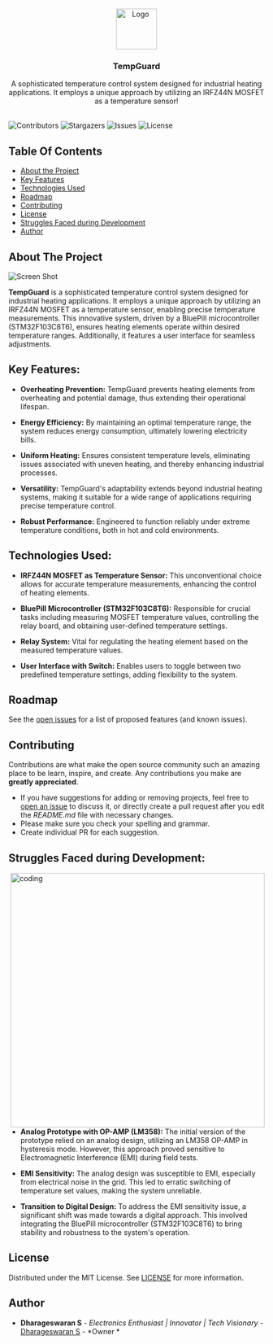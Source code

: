 <br/>
<p align="center">
  <a href="https://github.com/dhamuvkl/TempGuard">
    <img src="https://cdn4.iconfinder.com/data/icons/logos-and-brands/512/273_Readme_logo-512.png" alt="Logo" width="80" height="80">
  </a>

  <h3 align="center">TempGuard</h3>

  <p align="center">
    A sophisticated temperature control system designed for industrial heating applications. It employs a unique approach by utilizing an IRFZ44N MOSFET as a temperature sensor!
    <br/>
    <br/>
  </p>
</p>

![Contributors](https://img.shields.io/github/contributors/dhamuvkl/TempGuard?color=dark-green) ![Stargazers](https://img.shields.io/github/stars/dhamuvkl/TempGuard?style=social) ![Issues](https://img.shields.io/github/issues/dhamuvkl/TempGuard) ![License](https://img.shields.io/github/license/dhamuvkl/TempGuard) 

## Table Of Contents

* [About the Project](#about-the-project)
* [Key Features](#key-features)
* [Technologies Used](#technologies-used)
* [Roadmap](#roadmap)
* [Contributing](#contributing)
* [License](#license)
* [Struggles Faced during Development](#struggles-faced-during-development)
* [Author](#author)


## About The Project

![Screen Shot](https://dharageshtech.files.wordpress.com/2023/09/1694341662716.jpg?strip=info&w=1800)

**TempGuard** is a sophisticated temperature control system designed for industrial heating applications. It employs a unique approach by utilizing an IRFZ44N MOSFET as a temperature sensor, enabling precise temperature measurements. This innovative system, driven by a BluePill microcontroller (STM32F103C8T6), ensures heating elements operate within desired temperature ranges. Additionally, it features a user interface for seamless adjustments.

##  Key Features: 

* **Overheating Prevention:** TempGuard prevents heating elements from overheating and potential damage, thus extending their operational lifespan.
  
* **Energy Efficiency:** By maintaining an optimal temperature range, the system reduces energy consumption, ultimately lowering electricity bills.  


* **Uniform Heating:** Ensures consistent temperature levels, eliminating issues associated with uneven heating, and thereby enhancing industrial processes.  


* **Versatility:** TempGuard's adaptability extends beyond industrial heating systems, making it suitable for a wide range of applications requiring precise temperature control.  

* **Robust Performance:** Engineered to function reliably under extreme temperature conditions, both in hot and cold environments.

  

## Technologies Used:

* **IRFZ44N MOSFET as Temperature Sensor:** This unconventional choice allows for accurate temperature measurements, enhancing the control of heating elements.
  

* **BluePill Microcontroller (STM32F103C8T6):** Responsible for crucial tasks including measuring MOSFET temperature values, controlling the relay board, and obtaining user-defined temperature settings.  


* **Relay System:** Vital for regulating the heating element based on the measured temperature values.  


* **User Interface with Switch:** Enables users to toggle between two predefined temperature settings, adding flexibility to the system.  



## Roadmap

See the [open issues](https://github.com/dhamuvkl/TempGuard/issues) for a list of proposed features (and known issues).

## Contributing

Contributions are what make the open source community such an amazing place to be learn, inspire, and create. Any contributions you make are **greatly appreciated**.
* If you have suggestions for adding or removing projects, feel free to [open an issue](https://github.com/dhamuvkl/TempGuard/issues/new) to discuss it, or directly create a pull request after you edit the *README.md* file with necessary changes.
* Please make sure you check your spelling and grammar.
* Create individual PR for each suggestion.

## Struggles Faced during Development:
<img align="right" alt="coding" width="500" src="https://dharageshtech.files.wordpress.com/2023/09/img_20230616_124905.jpg?strip=info&w=1800">

* **Analog Prototype with OP-AMP (LM358):** The initial version of the prototype relied on an analog design, utilizing an LM358 OP-AMP in hysteresis mode. However, this approach proved sensitive to Electromagnetic Interference (EMI) during field tests.
  

* **EMI Sensitivity:** The analog design was susceptible to EMI, especially from electrical noise in the grid. This led to erratic switching of temperature set values, making the system unreliable.  


* **Transition to Digital Design:** To address the EMI sensitivity issue, a significant shift was made towards a digital approach. This involved integrating the BluePill microcontroller (STM32F103C8T6) to bring stability and robustness to the system's operation.

## License

Distributed under the MIT License. See [LICENSE](https://github.com/dhamuvkl/TempGuard/blob/main/LICENSE.md) for more information.

## Author

* **Dharageswaran S** - *Electronics Enthusiast | Innovator | Tech Visionary* - [Dharageswaran S](https://github.com/DhamuVkl/) - *Owner *

